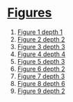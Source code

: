 # [Figures](#figures)

1.  [Figure 1 depth 1][1]
2.  [Figure 2 depth 2][2]
3.  [Figure 3 depth 3][3]
4.  [Figure 4 depth 4][4]
5.  [Figure 5 depth 3][5]
6.  [Figure 6 depth 2][6]
7.  [Figure 7 depth 3][7]
8.  [Figure 8 depth 6][8]
9.  [Figure 9 depth 2][9]

[1]: ./document-figures.md#testing-option-generatefileslistoffigures

[2]: ./document-figures.md#heading-2-depth-2

[3]: ./document-figures.md#heading-3-depth-3

[4]: ./document-figures.md#heading-4-depth-4

[5]: ./document-figures.md#heading-5-depth-3

[6]: ./document-figures.md#heading-6-depth-2

[7]: ./document-figures.md#heading-7-depth-3

[8]: ./document-figures.md#heading-8-depth-6

[9]: ./document-figures.md#heading-9-depth-2
